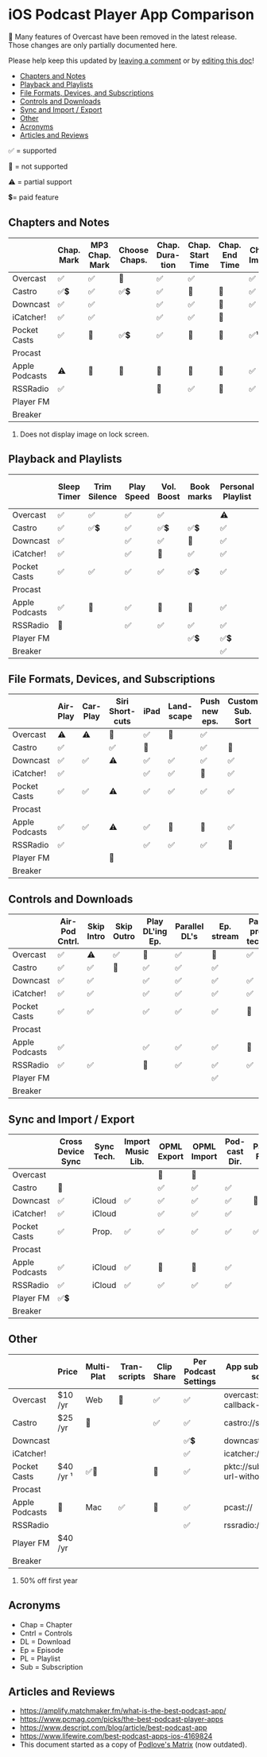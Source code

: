 # iOS Podcast Player App Comparison

🔔 Many features of Overcast have been removed in the latest release. Those changes are only partially documented here.

Please help keep this updated by [leaving a comment](https://github.com/hbmartin/ios-podcast-player-comparison/issues) or by [editing this doc](https://github.com/hbmartin/ios-podcast-player-comparison/edit/main/README.md)!

* [Chapters and Notes](#chapters-and-notes)
* [Playback and Playlists](#playback-and-playlists)
* [File Formats, Devices, and Subscriptions](#file-formats-devices-and-subscriptions)
* [Controls and Downloads](#controls-and-downloads)
* [Sync and Import / Export](#sync-and-import--export)
* [Other](#other)
* [Acronyms](#acronyms)
* [Articles and Reviews](#articles-and-reviews)

✅ = supported

🚫 = not supported

⚠️ = partial support

💲= paid feature

## Chapters and Notes

|                | Chap. Mark | MP3 Chap. Mark | Choose Chaps. | Chap. Dura-tion | Chap. Start Time | Chap. End Time | Chap. Image | Notes for DL'd | Notes w/o DL |
| -------------- | ---------- | -------------- | ------------- | --------------- | ---------------- | -------------- | ----------- | -------------- | ------------ |
| Overcast       | ✅          | ✅              | 🚫             | ✅               | ✅                |                | ✅           | ✅              |              |
| Castro         | ✅💲         | ✅              | ✅💲            | ✅               | 🚫                | 🚫              | ✅           | ✅              | ✅            |
| Downcast       | ✅          | ✅              |               | ✅               | ✅                | 🚫              | ✅           | ✅              | ✅            |
| iCatcher!      | ✅          | ✅              |               | ✅               | ✅                | 🚫              |             | ✅              | ✅            |
| Pocket Casts   | ✅          | 🚫              | ✅💲            | ✅               | 🚫                | 🚫              | ✅¹          | ✅              | ✅            |
| Procast        |            |                |               |                 |                  |                |             |                |              |
| Apple Podcasts | ⚠️          | 🚫              | 🚫             | 🚫               | 🚫                | 🚫              | ✅           | ✅              | 🚫            |
| RSSRadio       | ✅          |                |               | 🚫               | ✅                | 🚫              | ✅           | ✅              | ✅            |
| Player FM      |            |                |               |                 |                  |                |             |                |              |
| Breaker        |            |                |               |                 |                  |                |             |                |              |

1. Does not display image on lock screen.

## Playback and Playlists

|                | Sleep Timer | Trim Silence | Play Speed | Vol. Boost | Book marks | Personal Playlist | Personal Smart Playlist | Predef. Smart Playlist |
| -------------- | ----------- | ------------ | ---------- | ---------- | ---------- | ----------------- | ----------------------- | ---------------------- |
| Overcast       | ✅           | ✅            | ✅          | ✅          |            | ⚠️                 | ⚠️                       |                        |
| Castro         | ✅           | ✅💲           | ✅          | ✅💲         | ✅💲         | ✅                 | ✅                       | ✅                      |
| Downcast       | ✅           |              | ✅          | ✅          | 🚫          | ✅                 | ✅                       | ✅                      |
| iCatcher!      | ✅           |              | ✅          | 🚫          | ✅          | ✅                 | ✅                       | ✅                      |
| Pocket Casts   | ✅           | ✅            | ✅          | ✅          | ✅💲         | ✅                 | ✅                       | ✅                      |
| Procast        |             |              |            |            |            |                   |                         |                        |
| Apple Podcasts | ✅           | 🚫            | ✅          | 🚫          | 🚫          | ✅                 | ⚠️                       | ✅                      |
| RSSRadio       | 🚫           |              | ✅          | ✅          | ✅          | ✅                 | 🚫                       | ✅                      |
| Player FM      |             |              |            |            | ✅💲         | ✅💲                |                         |                        |
| Breaker        |             |              |            |            |            | ✅                 |                         |                        |

## File Formats, Devices, and Subscriptions

|                | Air-Play | Car-Play | Siri Short-cuts | iPad | Land-scape | Push new eps. | Custom Sub. Sort | Alpha. Sub. Sort | Video |
| -------------- | -------- | -------- | --------------- | ---- | ---------- | ------------- | ---------------- | ---------------- | ----- |
| Overcast       | ⚠️        | ⚠️        | 🚫               | ✅    | 🚫          | ✅             |                  |                  |       |
| Castro         | ✅        |          | ✅               | 🚫    |            | ✅             | 🚫                | ✅                | 🚫     |
| Downcast       | ✅        | ✅        | ⚠️               | ✅    | ✅          | ✅             | ✅                | ✅                | ✅     |
| iCatcher!      | ✅        |          |                 | ✅    | ✅          | 🚫             | ✅                | ✅                | ✅     |
| Pocket Casts   | ✅        | ✅        | ⚠️               | ✅    | ✅          | ✅             | ✅                | ✅                | ✅     |
| Procast        |          |          |                 |      |            |               |                  |                  |       |
| Apple Podcasts | ✅        | ✅        | ⚠️               | ✅    | 🚫          | 🚫             | ✅                | 🚫                | ✅     |
| RSSRadio       | ✅        |          |                 | ✅    | ✅          | ✅             | 🚫                | ✅                | ✅     |
| Player FM      |          |          | 🚫               |      |            |               |                  |                  |       |
| Breaker        |          |          |                 |      |            |               |                  |                  |       |

## Controls and Downloads

|                | Air-Pod Cntrl. | Skip Intro | Skip Outro | Play DL'ing Ep. | Parallel DL's | Ep. stream | Pass. pro-tected | Auto. DL Opts | Disk Space Mgmt |
| -------------- | -------------- | ---------- | ---------- | --------------- | ------------- | ---------- | ---------------- | ------------- | --------------- |
| Overcast       | ✅              | ⚠️          | ✅          | 🚫               | ✅             | 🚫          | ✅                |               | 🚫               |
| Castro         | ✅              | ✅          | 🚫          | ✅               | ✅             | ✅          |                  | ✅             | ✅               |
| Downcast       | ✅              | ✅          |            | ✅               | ✅             | ✅          | ✅                | ✅             | ⚠️               |
| iCatcher!      | ✅              | ✅          |            | ✅               | ✅             | ✅          | ✅                | ✅             | ⚠️               |
| Pocket Casts   | ✅              | ✅          |            | ✅               | ✅             | ✅          | 🚫                | ✅             | ✅               |
| Procast        |                |            |            |                 |               |            |                  |               |                 |
| Apple Podcasts | ✅              |            |            | ✅               | ✅             | ✅          | 🚫                | ✅             | 🚫               |
| RSSRadio       | ✅              | ✅          |            | 🚫               | ✅             | ✅          | ✅                | ✅             | 🚫               |
| Player FM      |                |            |            |                 |               | ✅          |                  |               |                 |
| Breaker        |                |            |            |                 |               |            |                  |               |                 |

## Sync and Import / Export

|                | Cross Device Sync | Sync Tech. | Import Music Lib. | OPML Export | OPML Import | Pod-cast Dir. | Paged Feed |
| -------------- | ----------------- | ---------- | ----------------- | ----------- | ----------- | ------------- | ---------- |
| Overcast       |                   |            |                   | 🚫           | 🚫           |               |            |
| Castro         | 🚫                 |            |                   | ✅           | ✅           | ✅             |            |
| Downcast       | ✅                 | iCloud     | ✅                 | ✅           | ✅           | ✅             | 🚫          |
| iCatcher!      | ✅                 | iCloud     |                   | ✅           | ✅           | ✅             |            |
| Pocket Casts   | ✅                 | Prop.      | ✅                 | ✅           | ✅           | ✅             | ✅          |
| Procast        |                   |            |                   |             |             |               |            |
| Apple Podcasts | ✅                 | iCloud     | ✅                 | 🚫           | 🚫           | ✅             |            |
| RSSRadio       | ✅                 | iCloud     | ✅                 | ✅           | ✅           | ✅             |            |
| Player FM      | ✅💲                |            |                   |             |             |               |            |
| Breaker        |                   |            |                   |             |             |               |            |

## Other

|                | Price     | Multi-Plat | Tran-scripts | Clip Share | Per Podcast Settings | App subscription URI scheme            | Wikidata ID                                            |
| -------------- | --------- | ---------- | ------------ | ---------- | -------------------- | -------------------------------------- | ------------------------------------------------------ |
| Overcast       | $10 /yr   | Web        | 🚫            | ✅          | ✅                    | overcast://x-callback-url/add?url=     | [Q20707973](https://www.wikidata.org/wiki/Q20707973)   |
| Castro         | $25 /yr   | 🚫          |              | ✅          | ✅                    | castro://subscribe/                    | [Q100576609](https://www.wikidata.org/wiki/Q100576609) |
| Downcast       |           |            |              |            | ✅💲                   | downcast://                            |                                                        |
| iCatcher!      |           |            |              |            | ✅                    | icatcher://                            |                                                        |
| Pocket Casts   | $40 /yr ¹ | ✅🚀         |              | 🚫          | ✅                    | pktc://subscribe/feed-url-without-http |                                                        |
| Procast        |           |            |              |            |                      |                                        |                                                        |
| Apple Podcasts | 🚫         | Mac        | ✅            | 🚫          | ✅                    | pcast://                               | [Q70058728](https://www.wikidata.org/wiki/Q70058728)   |
| RSSRadio       |           |            |              |            | ✅                    | rssradio://                            |                                                        |
| Player FM      | $40 /yr   |            |              |            |                      |                                        |                                                        |
| Breaker        |           |            |              |            |                      |                                        |                                                        |

1. 50% off first year

## Acronyms

* Chap = Chapter
* Cntrl = Controls
* DL = Download
* Ep = Episode
* PL = Playlist
* Sub = Subscription

## Articles and Reviews

* https://amplify.matchmaker.fm/what-is-the-best-podcast-app/
* https://www.pcmag.com/picks/the-best-podcast-player-apps
* https://www.descript.com/blog/article/best-podcast-app
* https://www.lifewire.com/best-podcast-apps-ios-4169824
* This document started as a copy of [Podlove's Matrix](https://docs.google.com/spreadsheets/d/1c2L14UVH1xtN4iDG4awheLbMgPCQgaKEamUauWs1gps/edit?gid=0#gid=0) (now outdated).
